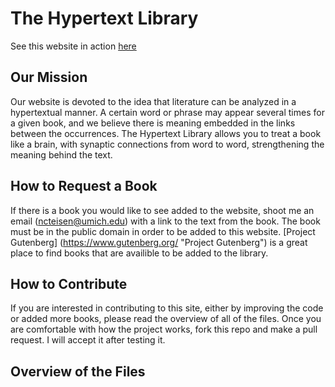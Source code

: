 # The Hypertext Library

See this website in action [here](http://hypertextlibrary.com/ "The Hypertext Library")


## Our Mission

Our website is devoted to the idea that 
literature can be analyzed in a hypertextual manner. 
A certain word or phrase may appear several times for a given book, and we believe there is 
meaning embedded in the links between the occurrences. The Hypertext Library allows you to treat a book 
like a brain, with synaptic connections from word to word, strengthening the meaning behind 
the text.

## How to Request a Book

If there is a book you would like to see added to the website, shoot me an email (ncteisen@umich.edu) with a link to the
text from the book. The book must be in the public domain in order to be added to this website. 
[Project Gutenberg] (https://www.gutenberg.org/ "Project Gutenberg") is a great place to find books that are
availible to be added to the library.

## How to Contribute

If you are interested in contributing to this site, either by improving the code or added more books, please
read the overview of all of the files. Once you are comfortable with how the project works, fork this repo and
make a pull request. I will accept it after testing it.

## Overview of the Files
